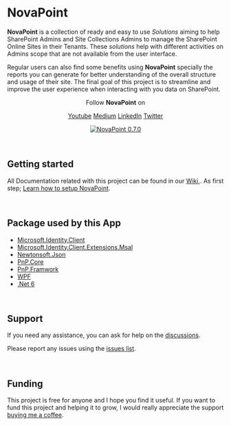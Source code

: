 # NovaPoint #

**NovaPoint** is a collection of ready and easy to use *Solutions* aiming to help SharePoint Admins and Site Collections Admins to manage the SharePoint Online Sites in their Tenants. These *solutions* help with different activities on Admins scope that are not available from the user interface.

Regular users can also find some benefits using **NovaPoint** specially the reports you can generate for better understanding of the overall structure and usage of their site. The final goal of this project is to streamline and improve the user experience when interacting with you data on SharePoint.
<div align="center">

Follow **NovaPoint** on

[Youtube](https://www.youtube.com/@NovaPoint22)
[Medium](https://novapoint.medium.com/)
[LinkedIn](https://www.linkedin.com/company/novapointopen)
[Twitter](https://x.com/NovaPoint22)


[![NovaPoint 0.7.0](https://img.youtube.com/vi/-0__y4mBYto/hqdefault.jpg)](https://youtu.be/-0__y4mBYto)

</div>

<br>

## Getting started ##

All Documentation related with this project can be found in our [Wiki](https://github.com/Barbarur/NovaPoint/wiki),. As first step; [Learn how to setup NovaPoint](https://github.com/Barbarur/NovaPoint/wiki/Setup).

<br>

## Package used by this App ##

- [Microsoft.Identity.Client](https://github.com/AzureAD/microsoft-authentication-library-for-dotnet)
- [Microsoft.Identity.Client.Extensions.Msal](https://github.com/AzureAD/microsoft-authentication-extensions-for-dotnet)
- [Newtonsoft.Json](https://www.newtonsoft.com/json)
- [PnP.Core](https://github.com/pnp/pnpcore)
- [PnP.Framwork](https://github.com/pnp/pnpframework)
- [WPF](https://learn.microsoft.com/en-us/dotnet/desktop/wpf/)
- [.Net 6](https://learn.microsoft.com/en-us/dotnet)

<br>
 
## Support ##

If you need any assistance, you can ask for help on the [discussions](https://github.com/Barbarur/NovaPoint/discussions).

Please report any issues using the [issues list](https://github.com/Barbarur/NovaPoint/issues).

<br>

## Funding

This project is free for anyone and I hope you find it useful. If you want to fund this project and helping it to grow, I would really appreciate the support [buying me a coffee](https://buymeacoffee.com/novapoint).